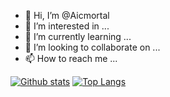 - 👋 Hi, I’m @Aicmortal
- 👀 I’m interested in ...
- 🌱 I’m currently learning ...
- 💞️ I’m looking to collaborate on ...
- 📫 How to reach me ...

[![Github stats](https://github-readme-stats.vercel.app/api?username=Aicmortal&show_icons=true&include_all_commits=true)](https://github.com/Aicmortal/github-readme-stats)
[![Top Langs](https://github-readme-stats.vercel.app/api/top-langs/?username=Aicmortal&layout=compact)](https://github.com/Aicmortal/github-readme-stats)

